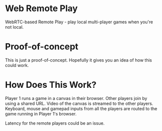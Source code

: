 # Web Remote Play

WebRTC-based Remote Play - play local multi-player games when you're not local.

# Proof-of-concept

This is just a proof-of-concept. Hopefully it gives you an idea of how this could work.

# How Does This Work?

Player 1 runs a game in a canvas in their browser. Other players join by using a shared URL. Video of the canvas is streamed to the other players. Keyboard, mouse and gamepad inputs from all the players are routed to the game running in Player 1's browser.

Latency for the remote players could be an issue.
